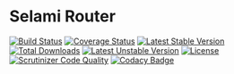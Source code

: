 # Selami Router

[![Build Status](https://api.travis-ci.org/selamiphp/router.svg?branch=master)](https://travis-ci.org/selamiphp/router) [![Coverage Status](https://coveralls.io/repos/github/selamiphp/router/badge.svg?branch=master)](https://coveralls.io/github/selamiphp/router?branch=master) [![Latest Stable Version](https://poser.pugx.org/selamiphp/router/v/stable)](https://packagist.org/packages/selamiphp/router) [![Total Downloads](https://poser.pugx.org/selamiphp/router/downloads)](https://packagist.org/packages/selamiphp/router) [![Latest Unstable Version](https://poser.pugx.org/selamiphp/router/v/unstable)](https://packagist.org/packages/selamiphp/router) [![License](https://poser.pugx.org/selamiphp/router/license)](https://packagist.org/packages/selamiphp/router)
[![Scrutinizer Code Quality](https://scrutinizer-ci.com/g/selamiphp/router/badges/quality-score.png?b=master)](https://scrutinizer-ci.com/g/selamiphp/router/) [![Codacy Badge](https://api.codacy.com/project/badge/Grade/748983d7d23e4c26b13dd76fc781cdc8)](https://www.codacy.com/app/mehmet/framework?utm_source=github.com&amp;utm_medium=referral&amp;utm_content=selamiphp/router&amp;utm_campaign=Badge_Grade)
